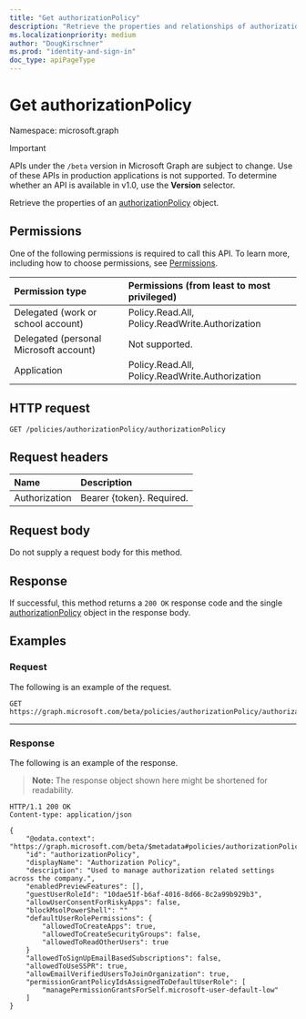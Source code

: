 ```yaml
---
title: "Get authorizationPolicy"
description: "Retrieve the properties and relationships of authorizationPolicy object."
ms.localizationpriority: medium
author: "DougKirschner"
ms.prod: "identity-and-sign-in"
doc_type: apiPageType
---
```


# Get authorizationPolicy

Namespace: microsoft.graph

> [!IMPORTANT]
> APIs under the `/beta` version in Microsoft Graph are subject to change. Use of these APIs in production applications is not supported. To determine whether an API is available in v1.0, use the **Version** selector.

Retrieve the properties of an [authorizationPolicy](../resources/authorizationpolicy.md) object.

## Permissions

One of the following permissions is required to call this API. To learn more, including how to choose permissions, see [Permissions](/graph/permissions-reference).

| Permission type                        | Permissions (from least to most privileged) |
|:---------------------------------------|:--------------------------------------------|
| Delegated (work or school account)     | Policy.Read.All, Policy.ReadWrite.Authorization |
| Delegated (personal Microsoft account) | Not supported. |
| Application                            | Policy.Read.All, Policy.ReadWrite.Authorization |

## HTTP request

<!-- { "blockType": "ignored" } -->

```http
GET /policies/authorizationPolicy/authorizationPolicy
```

## Request headers

| Name      |Description|
|:----------|:----------|
| Authorization | Bearer {token}. Required. |

## Request body

Do not supply a request body for this method.

## Response

If successful, this method returns a `200 OK` response code and the single [authorizationPolicy](../resources/authorizationpolicy.md) object in the response body.

## Examples

### Request

The following is an example of the request.

```msgraph-interactive
GET https://graph.microsoft.com/beta/policies/authorizationPolicy/authorizationPolicy
```
---

### Response

The following is an example of the response.

> **Note:** The response object shown here might be shortened for readability.

<!-- {
  "blockType": "response",
  "truncated": true,
  "@odata.type": "microsoft.graph.authorizationPolicy"
} -->

```http
HTTP/1.1 200 OK
Content-type: application/json

{
    "@odata.context": "https://graph.microsoft.com/beta/$metadata#policies/authorizationPolicy/$entity",
    "id": "authorizationPolicy",
    "displayName": "Authorization Policy",
    "description": "Used to manage authorization related settings across the company.",
    "enabledPreviewFeatures": [],
    "guestUserRoleId": "10dae51f-b6af-4016-8d66-8c2a99b929b3",
    "allowUserConsentForRiskyApps": false,
    "blockMsolPowerShell": ""
    "defaultUserRolePermissions": {
        "allowedToCreateApps": true,
        "allowedToCreateSecurityGroups": false,
        "allowedToReadOtherUsers": true
    }
    "allowedToSignUpEmailBasedSubscriptions": false,
    "allowedToUseSSPR": true,
    "allowEmailVerifiedUsersToJoinOrganization": true,
    "permissionGrantPolicyIdsAssignedToDefaultUserRole": [
        "managePermissionGrantsForSelf.microsoft-user-default-low"
    ]
}
```


